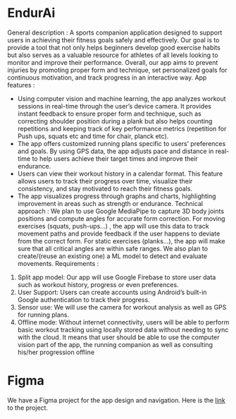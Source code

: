 # EndurAi
General description :
A sports companion application designed to support users in achieving their fitness goals
safely and effectively. Our goal is to provide a tool that not only helps beginners develop
good exercise habits but also serves as a valuable resource for athletes of all levels looking
to monitor and improve their performance. Overall, our app aims to prevent injuries by
promoting proper form and technique, set personalized goals for continuous motivation, and
track progress in an interactive way.
App features :
- Using computer vision and machine learning, the app analyzes workout sessions in
real-time through the user’s device camera. It provides instant feedback to ensure
proper form and technique, such as correcting shoulder position during a plank but
also helps counting repetitions and keeping track of key performance metrics
(repetition for Push ups, squats etc and time for chair, planck etc).
- The app offers customized running plans specific to users’ preferences and goals. By
using GPS data, the app adjusts pace and distance in real-time to help users achieve
their target times and improve their endurance.
- Users can view their workout history in a calendar format. This feature allows users
to track their progress over time, visualize their consistency, and stay motivated to
reach their fitness goals.
- The app visualizes progress through graphs and charts, highlighting improvement in
areas such as strength or endurance.
Technical approach :
We plan to use Google MediaPipe to capture 3D body joints positions and compute angles
for accurate form correction. For moving exercises (squats, push-ups…) , the app will use
this data to track movement paths and provide feedback if the user happens to deviate from
the correct form. For static exercises (planks…), the app will make sure that all critical
angles are within safe ranges. We also plan to create/(reuse an existing one) a ML model to
detect and evaluate movements.
Requirements :
1. Split app model: Our app will use Google Firebase to store user data such as
workout history, progress or even preferences.
2. User Support: Users can create accounts using Android’s built-in Google
authentication to track their progress.
3. Sensor use: We will use the camera for workout analysis as well as GPS for running
plans.
4. Offline mode: Without internet connectivity, users will be able to perform basic
workout tracking using locally stored data without needing to sync with the cloud. It
means that user should be able to use the computer vision part of the app, the
running companion as well as consulting his/her progression offline

# Figma 
We have a Figma project for the app design and navigation. Here is the [link](https://www.figma.com/design/rZgylXKE9PmQgKigHpzMtr/Sport-Companion?node-id=0-1&m=dev&t=RZbHJEZFt2Uhlm2P-1) to the project.
